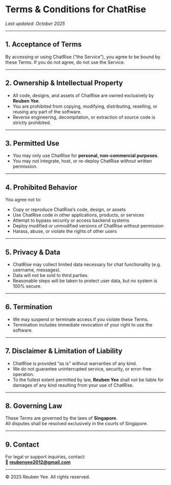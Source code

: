 # Terms & Conditions for ChatRise

_Last updated: October 2025_

---

## 1. Acceptance of Terms
By accessing or using ChatRise (“the Service”), you agree to be bound by these Terms.
If you do not agree, do not use the Service.

---

## 2. Ownership & Intellectual Property
- All code, designs, and assets of ChatRise are owned exclusively by **Reuben Yee**.  
- You are prohibited from copying, modifying, distributing, reselling, or reusing any part of the software.  
- Reverse engineering, decompilation, or extraction of source code is strictly prohibited.  

---

## 3. Permitted Use
- You may only use ChatRise for **personal, non-commercial purposes**.  
- You may not integrate, host, or re-deploy ChatRise without written permission.  

---

## 4. Prohibited Behavior
You agree not to:
- Copy or reproduce ChatRise’s code, design, or assets  
- Use ChatRise code in other applications, products, or services  
- Attempt to bypass security or access backend systems  
- Deploy modified or unmodified versions of ChatRise without permission  
- Harass, abuse, or violate the rights of other users  

---

## 5. Privacy & Data
- ChatRise may collect limited data necessary for chat functionality (e.g. username, messages).  
- Data will not be sold to third parties.  
- Reasonable steps will be taken to protect user data, but no system is 100% secure.  

---

## 6. Termination
- We may suspend or terminate access if you violate these Terms.  
- Termination includes immediate revocation of your right to use the software.  

---

## 7. Disclaimer & Limitation of Liability
- ChatRise is provided “as is” without warranties of any kind.  
- We do not guarantee uninterrupted service, security, or error-free operation.  
- To the fullest extent permitted by law, **Reuben Yee** shall not be liable for damages of any kind resulting from your use of ChatRise.  

---

## 8. Governing Law
These Terms are governed by the laws of **Singapore**.  
All disputes shall be resolved exclusively in the courts of Singapore.  

---

## 9. Contact
For legal or support inquiries, contact:  
📧 **reubenyee2012@gmail.com**

---

© 2025 Reuben Yee. All rights reserved.

